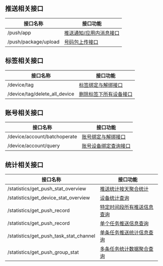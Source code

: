 

## 推送相关接口


| 接口名称       |    接口功能       |
| ------------- | -------------    |
| /push/app         | [推送通知/应用内消息接口](https://intl.cloud.tencent.com/document/product/1024/33764) |
| /push/package/upload         | [号码包上传接口](https://intl.cloud.tencent.com/document/product/1024/33765) |

## 标签相关接口

| 接口名称       |    接口功能       |
| ------------- | -------------    |
| /device/tag        | [标签绑定与解绑接口](https://intl.cloud.tencent.com/document/product/1024/33766) |
| /device/tag/delete_all_device       | [删除标签下所有设备接口](https://intl.cloud.tencent.com/document/product/1024/33767) |

## 账号相关接口

| 接口名称       |    接口功能       |
| ------------- | -------------    |
| /device/account/batchoperate        | [账号绑定与解绑接口](https://intl.cloud.tencent.com/document/product/1024/33768) |
| /device/account/query      | [账号设备绑定查询接口](https://intl.cloud.tencent.com/document/product/1024/33769) |



## 统计相关接口

| 接口名称       |    接口功能       |
| ------------- | -------------    |
|/statistics/get_push_stat_overview       | [推送统计按天聚合统计](https://intl.cloud.tencent.com/document/product/1024/33770) |
|/statistics/get_device_stat_overview      | [设备统计查询](https://intl.cloud.tencent.com/document/product/1024/33771) |
| /statistics/get_push_record   | [特定时间段所有推送信息查询](https://intl.cloud.tencent.com/document/product/1024/33772) |
| /statistics/get_push_record   | [单个任务推送信息查询](https://intl.cloud.tencent.com/document/product/1024/33773) |
| /statistics/get_push_task_stat_channel   | [单条任务推送统计信息查询](https://intl.cloud.tencent.com/document/product/1024/33774) |
| /statistics/get_push_group_stat    | [多条任务统计数据聚合查询](https://intl.cloud.tencent.com/document/product/1024/33775) |






